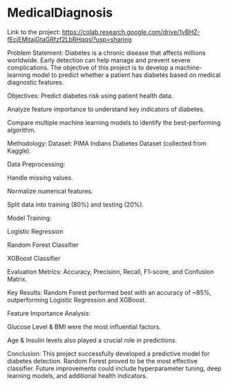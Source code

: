 # MedicalDiagnosis
Link to the project: https://colab.research.google.com/drive/1vBHZ-fEcjEMitajGtaGRfzf2LbRHqqsl?usp=sharing

Problem Statement:
Diabetes is a chronic disease that affects millions worldwide. Early detection can help manage and prevent severe complications. The objective of this project is to develop a machine-learning model to predict whether a patient has diabetes based on medical diagnostic features.

Objectives:
Predict diabetes risk using patient health data.

Analyze feature importance to understand key indicators of diabetes.

Compare multiple machine learning models to identify the best-performing algorithm.

Methodology:
Dataset: PIMA Indians Diabetes Dataset (collected from Kaggle).

Data Preprocessing:

Handle missing values.

Normalize numerical features.

Split data into training (80%) and testing (20%).

Model Training:

Logistic Regression

Random Forest Classifier

XGBoost Classifier

Evaluation Metrics: Accuracy, Precision, Recall, F1-score, and Confusion Matrix.

Key Results:
Random Forest performed best with an accuracy of ~85%, outperforming Logistic Regression and XGBoost.

Feature Importance Analysis:

Glucose Level & BMI were the most influential factors.

Age & Insulin levels also played a crucial role in predictions.

Conclusion:
This project successfully developed a predictive model for diabetes detection. Random Forest proved to be the most effective classifier. Future improvements could include hyperparameter tuning, deep learning models, and additional health indicators.

